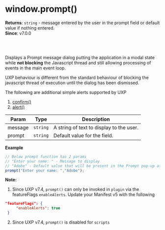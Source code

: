 
<a name="prompt" id="prompt"></a>

# window.prompt()
**Returns**: `string` - message entered by the user in the prompt field or default value if nothing entered.  
**Since**: v7.0.0

<br></br>

Displays a Prompt message dialog putting the application in a modal state while <b>not blocking</b> the Javascript thread and still allowing processing of events in the main event loop.

<InlineAlert variant="info" slots="text"/>

UXP behaviour is different from the standard behaviour of blocking the javascript thread of execution until the dialog has been dismissed.

The following are additional simple alerts supported by UXP
1. [confirm()](./confirm.md)
2. [alert()](./alert.md)  

| Param | Type | Description |
| --- | --- | --- |
| message | `string` | A string of text to display to the user. |
| prompt | `string` | Default value for the field. |

**Example**  
```javascript
// Below prompt function has 2 params
// "Enter your name: " - Message to display
// "Adobe" - Default value that will be present in the Prompt pop-up at launch
prompt("Enter your name: ","Adobe");
```

<b> Note: </b>
1. Since UXP v7.4, `prompt()` can only be invoked in `plugin` via the featureFlags `enableAlerts`. Update your Manifest v5 with the following
```json
"featureFlags": {
     "enableAlerts": true
 }
```
2. Since UXP v7.4, `prompt()` is disabled for `scripts`

